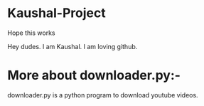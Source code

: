 # Kaushal-Project
Hope this works

Hey dudes. I am Kaushal. I am loving github.

# More about downloader.py:-
downloader.py is a python program to download youtube videos.

